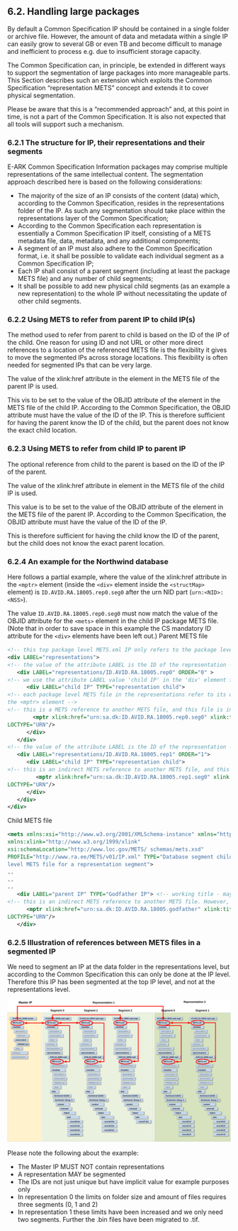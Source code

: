 ## 6.2. Handling large packages
By default a Common Specification IP should be contained in a single folder or archive file. However, the amount of data and metadata within a single IP can easily grow to several GB or even TB and become difficult to manage and inefficient to process e.g. due to insufficient storage capacity.

The Common Specification can, in principle, be extended in different ways to support the segmentation of large packages into more manageable parts. This Section describes such an extension which exploits the Common Specification “representation METS” concept and extends it to cover physical segmentation.

Please be aware that this is a “recommended approach” and, at this point in time, is not a part of the Common Specification. It is also not expected that all tools will support such a mechanism.

### 6.2.1 The structure for IP, their representations and their segments
E-ARK Common Specification Information packages may comprise multiple representations of the same intellectual content. The segmentation approach described here is based on the following considerations:

- The majority of the size of an IP consists of the content (data) which, according to the Common Specification, resides in the representations folder of the IP. As such any segmentation should take place within the representations layer of the Common Specification;
- According to the Common Specification each representation is essentially a Common Specification IP itself, consisting of a METS metadata file, data, metadata, and any additional components;
- A segment of an IP must also adhere to the Common Specification format, i.e. it shall be possible to validate each individual segment as a Common Specification IP;
- Each IP shall consist of a parent segment (including at least the package METS file) and any number of child segments;
- It shall be possible to add new physical child segments (as an example a new representation) to the whole IP without necessitating the update of other child segments.

### 6.2.2 Using METS to refer from parent IP to child IP(s)
The method used to refer from parent to child is based on the ID of the IP of the child. One reason for using ID and not URL or other more direct references to a location of the referenced METS file is the flexibility it gives to move the segmented IPs across storage locations. This flexibility is often needed for segmented IPs that can be very large.

The value of the xlink:href attribute in the <mptr> element in the METS file of the parent IP is used.

This vis to be set to the value of the OBJID attribute of the <mets> element in the METS file of the child IP. According to the Common Specification, the OBJID attribute must have the value of the ID of the IP. This is therefore sufficient for having the parent know the ID of the child, but the parent does not know the exact child location.

### 6.2.3 Using METS to refer from child IP to parent IP
The optional reference from child to the parent is based on the ID of the IP of the parent.

The value of the xlink:href attribute in <mptr> element in the METS file of the child IP is used.

This value is to be set to the value of the OBJID attribute of the <mets> element in the METS file of the parent IP. According to the Common Specification, the OBJID attribute must have the value of the ID of the
IP.

This is therefore sufficient for having the child know the ID of the parent, but the child does not know the exact parent location.

### 6.2.4 An example for the Northwind database
Here follows a partial example, where the value of the xlink:href attribute in the `<mptr>` element (inside the `<div>` element inside the `<structMap>` element) is `ID.AVID.RA.18005.rep0.seg0` after the urn NID part (`urn:<NID>:<NSS>`).

The value `ID.AVID.RA.18005.rep0.seg0` must now match the value of the OBJID attribute for the `<mets>` element in the child IP package METS file.
(Note that in order to save space in this example the CS mandatory ID attribute for the `<div>` elements have been left out.)
Parent METS file

```xml
<!-- this top package level METS.xml IP only refers to the package level METS files in the representations using the <mptr> element -->
<div LABEL="representations">
<!-- the value of the attribute LABEL is the ID of the representation -->
   <div LABEL="representations/ID.AVID.RA.18005.rep0" ORDER="0" >
<!-- we use the attribute LABEL value 'child IP' in the 'div' element for representations in accordance with the AIP spec.3.3.1.9 -->
      <div LABEL="child IP" TYPE="representation child">
<!-- each package level METS file in the representations refer to its own METS files in the segments and in the representations folder using
the <mptr> element -->
<!-- this is a METS reference to another METS file, and this file is in another segment -->
        <mptr xlink:href="urn:sa.dk:ID.AVID.RA.18005.rep0.seg0" xlink:title="package level METS file for representation 0" xlink:type="simple"
LOCTYPE="URN"/>
      </div>
   </div>
<!-- the value of the attribute LABEL is the ID of the representation -->
   <div LABEL="representations/ID.AVID.RA.18005.rep1" ORDER="1">
      <div LABEL="child IP" TYPE="representation child">
<!-- this is an indirect METS reference to another METS file, and this file is in another segment -->
         <mptr xlink:href="urn:sa.dk:ID.AVID.RA.18005.rep1.seg0" xlink:title="package level METS file for representation 1" xlink:type="simple"
LOCTYPE="URN"/>
      </div>
   </div>
</div>
```

Child METS file

```xml
<mets xmlns:xsi="http://www.w3.org/2001/XMLSchema-instance" xmlns="http://www.loc.gov/METS/"
xmlns:xlink="http://www.w3.org/1999/xlink"
xsi:schemaLocation="http://www.loc.gov/METS/ schemas/mets.xsd"
PROFILE="http://www.ra.ee/METS/v01/IP.xml" TYPE="Database segment child" OBJID="ID.AVID.RA.18005.rep0.seg0" LABEL="package
level METS file for a representation segment">
..
..
..
   <div LABEL="parent IP" TYPE="Godfather IP"> <!-- working title - maybe master IP is more appropriate -->
<!-- this is an indirect METS reference to another METS file. However, the referenced file is in another segment -->
      <mptr xlink:href="urn:sa.dk:ID.AVID.RA.18005.godfather" xlink:title="package level METS file for godfather IP" xlink:type="simple"
LOCTYPE="URN"/>
   </div>
```

### 6.2.5 Illustration of references between METS files in a segmented IP
We need to segment an IP at the data folder in the representations level, but according to the Common Specification this can only be done at the IP level. Therefore this IP has been segmented at the top IP level, and not at the representations level.

![CSIP Example](figs/mets_file_ref.svg "Illustration of references between files.")

Please note the following about the example:

- The Master IP MUST NOT contain representations
- A representation MAY be segmented
- The IDs are not just unique but have implicit value for example purposes only
- In representation 0 the limits on folder size and amount of files requires three segments (0, 1 and 2)
- In representation 1 these limits have been increased and we only need two segments. Further the .bin files have been migrated to .tif.